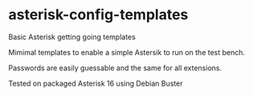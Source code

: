# asterisk-config-templates
Basic Asterisk getting going templates

Mimimal templates to enable a simple Astersik to run on the test bench.

Passwords are easily guessable and the same for all extensions.

Tested on packaged Asterisk 16 using Debian Buster
